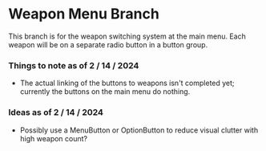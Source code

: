 # Weapon Menu Branch
This branch is for the weapon switching system at the main menu.
Each weapon will be on a separate radio button in a button group.

### Things to note as of 2 / 14 / 2024
- The actual linking of the buttons to weapons isn't completed yet; currently the buttons on the main menu do nothing.

### Ideas as of 2 / 14 / 2024
- Possibly use a MenuButton or OptionButton to reduce visual clutter with high weapon count?
